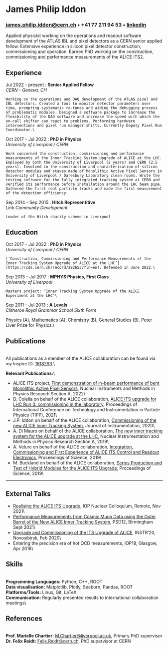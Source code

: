 # James Philip Iddon
### <james.philip.iddon@cern.ch> • +41 77 211 94 53 • [linkedin](https://www.linkedin.com/in/j-p-iddon)

Applied physicist working on the operations and readout software development of the ATLAS IBL and pixel detectors as a CERN senior applied fellow. Extensive experience in silicon pixel detector construction, commissioning and operation. Earned PhD working on the construction, commissioning and performance measurements of the ALICE ITS2.

## Experience

Jul 2022 - present
:   **Senior Applied Fellow**\
    *CERN - Geneva, CH*

    Working on the operations and DAQ development of the ATLAS pixel and IBL detectors. Created a tool to monitor detector parameters over time, prompting systematic re-tunes and aiding the debugging process of problematic modules. Designed a software package to increase the flexibility of the DAQ software and increase the speed with which the on-call shifter can react to problems. Performing hardware interventions and pixel run manager shifts. Currently Deputy Pixel Run Coordinator.\

Oct 2017 - Jul 2022
:   **PhD in Physics**\
    *University of Liverpool / CERN*

    Work concerned the construction, commissioning and performance measurements of the Inner Tracking System Upgrade of ALICE at the LHC. Employed by both the University of Liverpool (2 years) and CERN (2.5 years). Involved in the construction and characterisation of silicon detector modules and staves made of Monolithic Active Pixel Sensors in University of Liverpool / Daresbury Laboratory clean rooms. Wrote the testing software for the fully integrated tracking system at CERN and verified its performance before installation around the LHC beam pipe. Gathered the first real particle tracks and made the first measurement of the detection efficiency.

Sep 2014 - Sep 2015
:   **Hitch Representitive**\
    *Link Community Development*

    Leader of the Hitch charity scheme in Liverpool


## Education

Oct 2017 - Jul 2022
:   **PhD in Physics**\
    *University of Liverpool / CERN*

    ['Construction, Commissioning and Performance Measurements of the Inner Tracking System Upgrade of ALICE at the LHC’](https://cds.cern.ch/record/2826537?ln=en). Defended in June 2022.\

Sep 2013 - Jul 2017
:   **MPHYS Physics, First Class**\
    *University of Liverpool*

    Masters project: ‘Inner Tracking System Upgrade of the ALICE Experiment at the LHC’\

Sep 2011 - Jul 2013
:  **A Levels**\
   *Clitheroe Royal Grammar School Sixth Form*

   Physics (A), Mathematics (A), Chemistry (B), General Studies (B). Peter Liver Prize for Physics.\   

## Publications
\
All publications as a member of the ALICE collaboration can be found via my Inspire ID: [1618293](https://inspirehep.net/authors/1618293).\

**Relevant Publications:**\

- ALICE ITS project, [First demonstration of in-beam performance of bent Monolithic Active Pixel Sensors](https://www.sciencedirect.com/science/article/abs/pii/S0168900221011098), Nuclear Instruments and Methods in Physics Research Section A, 2022\
- D. Colella on behalf of the ALICE collaboration, [ALICE ITS upgrade for LHC Run 3: commissioning in the laboratory](https://iopscience.iop.org/article/10.1088/1742-6596/2374/1/012058), Proceedings of International Conference on Technology and Instrumentation in Particle Physics (TIPP), 2021\
- J.P. Iddon on behalf of the ALICE collaboration, [Commissioning of the new ALICE Inner Tracking System](https://iopscience.iop.org/article/10.1088/1748-0221/15/08/C08009), Journal of Instrumentation, 2020\
- A. Di Mauro on behalf of the ALICE collaboration, [The new inner tracking system for the ALICE upgrade at the LHC](https://www.sciencedirect.com/science/article/abs/pii/S0168900218313615), Nuclear Instrumentation and Methods in Physics Research Section A, 2019\
- A. Velure on behalf of the ALICE collaboration, [Integration, Commissioning and First Experience of ALICE ITS Control and Readout Electronics](https://pos.sissa.it/370/113/), Proceedings of Science, 2019\
- M. Buckland on behalf of the ALICE collaboration, [Series Production and Test of Hybrid Modules for the ALICE ITS Upgrade](https://pos.sissa.it/373/063), Proceedings of Science, 2019\

---

## External Talks
- [Realising the ALICE ITS Upgrade](https://stream.liv.ac.uk/7879c2pq), IOP Nuclear Colloquium, Remote, Nov 2021\
- [Performance Measurements from Cosmic Muon Data using the Outer Barrel of the New ALICE Inner Tracking System](https://indico.cern.ch/event/797047/contributions/4455930/attachments/2311217/3933182/jpi_psd_v2.pdf), PSD12, Birmingham Sept 2021\
- [Upgrade and Commissioning of the ITS Upgrade of ALICE](https://indico.inp.nsk.su/event/20/contributions/811/attachments/560/645/JPI_INSTR.pdf), INSTR’20, Novosibirsk, Feb 2020\
- Entering the precision era of hot QCD measurements, IOP18, Glasgow, Apr 2018\

## Skills
\
**Programming Languages:** Python, C++, ROOT\
**Data visualisation:** Matplotlib, Plotly, Seaborn, Pandas, ROOT\
**Platforms/Tools:** Linux, Git, LaTeX\
**Communication:** Regularly presented results to international collaboration meetings\

## References
\
**Prof. Marielle Chartier:** [M.Chartier@liverpool.ac.uk](M.Chartier@liverpool.ac.uk), Primary PhD supervisor\
**Dr. Felix Reidt:** [Felix.Reidt@cern.ch](Felix.Reidt@cern.ch), PhD supervisor at CERN

